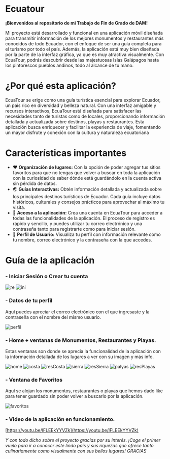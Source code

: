 # Ecuatour
__¡Bienvenidos al repositorio de mi Trabajo de Fin de Grado de DAM!__

Mi proyecto está desarrollado y funcional en una aplicación móvil diseñada para transmitir información de los mejores monumentos y restaurantes más conocidos de todo Ecuador, con el enfoque de ser una guía completa para el turismo por todo el país. Además, la aplicación está muy bien diseñada por la parte de la interfaz gráfica, ya que es muy atractiva visualmente. Con EcuaTour, podrás descubrir desde las majestuosas Islas Galápagos hasta los pintorescos pueblos andinos, todo al alcance de tu mano.

# ¿Por qué esta aplicación?
EcuaTour se erige como una guía turística esencial para explorar Ecuador, un país rico en diversidad y belleza natural. Con una interfaz amigable y recursos interactivos, EcuaTour está diseñada para satisfacer las necesidades tanto de turistas como de locales, proporcionando información detallada y actualizada sobre destinos, playas y restaurantes. Esta aplicación busca enriquecer y facilitar la experiencia de viaje, fomentando un mayor disfrute y conexión con la cultura y naturaleza ecuatoriana

# Características importantes
- ❤️ **Organización de lugares:** Con la opción de poder agregar tus sitios favoritos para que no tengas que volver a buscar en toda la aplicación con la curiosidad de saber dónde está guardándolo en la cuenta activa sin pérdida de datos.
- 🌏 **Guías Interactivas:** Obtén información detallada y actualizada sobre los principales destinos turísticos de Ecuador. Cada guía incluye datos históricos, culturales y consejos prácticos para aprovechar al máximo tu visita.
- 🔐 **Acceso a la aplicación:** Crea una cuenta en EcuaTour para acceder a todas las funcionalidades de la aplicación. El proceso de registro es rápido y sencillo, y puedes utilizar tu correo electrónico y una contraseña tanto para registrarte como para iniciar sesión.
- 👔 **Perfil de Usuario:** Visualiza tu perfil con información relevante como tu nombre, correo electrónico y la contraseña con la que accedes.

# Guía de la aplicación
### - Iniciar Sesión o Crear tu cuenta
![re](https://github.com/JoaoJ19/Proyecto_TFG/assets/99200647/7cd6dff9-6629-49a2-898f-9a8ea074e16a)
![ini](https://github.com/JoaoJ19/Proyecto_TFG/assets/99200647/fb3eff49-0248-4778-a98c-dd5888a21051)

### - Datos de tu perfil
Aquí puedes apreciar el correo electrónico con el que ingresaste y la contraseña con el nombre del mismo usuario.

![perfil](https://github.com/JoaoJ19/Proyecto_TFG/assets/99200647/7c5cdf67-cd86-455d-8adc-828afbb5bce5)

### - Home + ventanas de Monumentos, Restaurantes y Playas.
Estas ventanas son donde se aprecia la funcionalidad de la aplicación con la información detallada de los lugares a ver con su imagen y más info.

![home](https://github.com/JoaoJ19/Proyecto_TFG/assets/99200647/b91949ee-c11e-4789-b557-eddcf1670283)
![costa](https://github.com/JoaoJ19/Proyecto_TFG/assets/99200647/9fffac80-7298-4188-b174-5001cb99e993)
![resCosta](https://github.com/JoaoJ19/Proyecto_TFG/assets/99200647/a5ac3929-e293-4fff-b58c-6f66b03eac12)
![sierra](https://github.com/JoaoJ19/Proyecto_TFG/assets/99200647/06e9c534-7ab2-413f-8dfb-213c3235491d)
![resSierra](https://github.com/JoaoJ19/Proyecto_TFG/assets/99200647/aa640038-dac3-41eb-98c4-feca37531bdb)
![palyas](https://github.com/JoaoJ19/Proyecto_TFG/assets/99200647/ea51ca14-4325-43b2-a1c4-8df49ab37d84)
![resPlayas](https://github.com/JoaoJ19/Proyecto_TFG/assets/99200647/4c4ce9a0-7cf2-4e7e-bbe5-82824ab6a097)

### - Ventana de Favoritos
Aquí se alojan los monumentos, restaurantes o playas que hemos dado like para tener guardado sin poder volver a buscarlo por la aplicación.

![favoritos](https://github.com/JoaoJ19/Proyecto_TFG/assets/99200647/f8c64435-b356-4525-9292-340cddd507b3)

### - Video de la aplicación en funcionamiento.
[https://youtu.be/lFLEEkYYVZk](https://youtu.be/lFLEEkYYVZk)

_Y con todo dicho sobre el proyecto gracias por su interés. ¡Coge el primer vuelo para ir a conocer este lindo país y sus riquezas que ofrece tanto culinariamente como visualmente con sus bellos lugares! GRACIAS_
